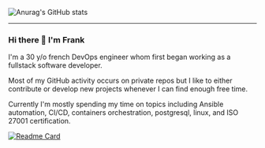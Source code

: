 ![Anurag's GitHub stats](https://github-readme-stats.vercel.app/api?username=fidanf&count_private=true&theme=gotham&show_icons=true)

---

### Hi there 👋 I'm Frank

I'm a 30 y/o french DevOps engineer whom first began working as a fullstack software developer. 

Most of my GitHub activity occurs on private repos but I like to either contribute or develop new projects whenever I can find enough free time.

Currently I'm mostly spending my time on topics including Ansible automation, CI/CD, containers orchestration, postgresql, linux, and ISO 27001 certification.

[![Readme Card](https://github-readme-stats.vercel.app/api/pin/?username=fidanf&repo=ansible-role-cassandra)](https://github.com/fidanf/ansible-role-cassandra)
